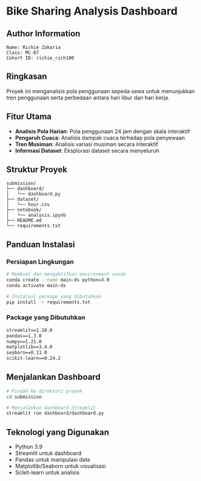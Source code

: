 # Bike Sharing Analysis Dashboard

## Author Information
```
Name: Richie Zakaria 
Class: MC-07
Cohort ID: richie_rich100
```

## Ringkasan
Proyek ini menganalisis pola penggunaan sepeda sewa untuk menunjukkan tren penggunaan serta perbedaan antara hari libur dan hari kerja.

## Fitur Utama
- **Analisis Pola Harian**: Pola penggunaan 24 jam dengan skala interaktif
- **Pengaruh Cuaca**: Analisis dampak cuaca terhadap pola penyewaan
- **Tren Musiman**: Analisis variasi musiman secara interaktif
- **Informasi Dataset**: Eksplorasi dataset secara menyeluruh

## Struktur Proyek
```
submission/
├── dashboard/
│   └── dashboard.py
├── dataset/
│   └── hour.csv
├── notebook/
│   └── analysis.ipynb
├── README.md
└── requirements.txt
```

## Panduan Instalasi

### Persiapan Lingkungan
```bash
# Membuat dan mengaktifkan environment conda
conda create --name main-ds python=3.9
conda activate main-ds

# Instalasi package yang dibutuhkan
pip install -r requirements.txt
```

### Package yang Dibutuhkan
```txt
streamlit==1.10.0
pandas==1.3.0
numpy==1.21.0
matplotlib==3.4.0
seaborn==0.11.0
scikit-learn==0.24.2
```

## Menjalankan Dashboard
```bash
# Pindah ke direktori proyek
cd submission

# Menjalankan dashboard Streamlit
streamlit run dashboard/dashboard.py
```
## Teknologi yang Digunakan
- Python 3.9
- Streamlit untuk dashboard
- Pandas untuk manipulasi data
- Matplotlib/Seaborn untuk visualisasi
- Scikit-learn untuk analisis